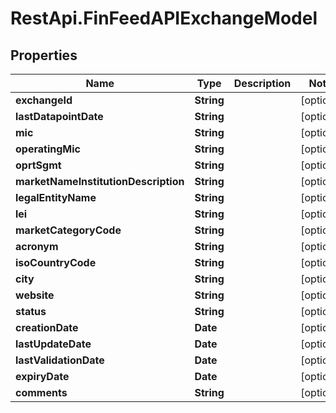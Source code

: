 # RestApi.FinFeedAPIExchangeModel

## Properties

Name | Type | Description | Notes
------------ | ------------- | ------------- | -------------
**exchangeId** | **String** |  | [optional] 
**lastDatapointDate** | **String** |  | [optional] 
**mic** | **String** |  | [optional] 
**operatingMic** | **String** |  | [optional] 
**oprtSgmt** | **String** |  | [optional] 
**marketNameInstitutionDescription** | **String** |  | [optional] 
**legalEntityName** | **String** |  | [optional] 
**lei** | **String** |  | [optional] 
**marketCategoryCode** | **String** |  | [optional] 
**acronym** | **String** |  | [optional] 
**isoCountryCode** | **String** |  | [optional] 
**city** | **String** |  | [optional] 
**website** | **String** |  | [optional] 
**status** | **String** |  | [optional] 
**creationDate** | **Date** |  | [optional] 
**lastUpdateDate** | **Date** |  | [optional] 
**lastValidationDate** | **Date** |  | [optional] 
**expiryDate** | **Date** |  | [optional] 
**comments** | **String** |  | [optional] 



